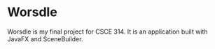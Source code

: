 # Worsdle
Worsdle is my final project for CSCE 314. It is an application built with JavaFX and SceneBuilder.
